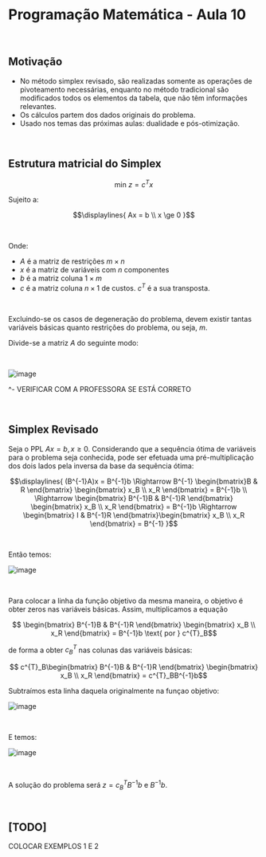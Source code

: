 # Programação Matemática - Aula 10

<br>

## Motivação

- No método simplex revisado, são realizadas somente as operações de pivoteamento necessárias, enquanto no método tradicional são modificados todos os elementos da tabela, que não têm informações relevantes.
- Os cálculos partem dos dados originais do problema.
- Usado nos temas das próximas aulas: dualidade e pós-otimização.




<br>

## Estrutura matricial do Simplex

```math
\text{min } z = c^{T}x
```

Sujeito a:

```math
\displaylines{
    Ax = b \\
    x \ge 0
}
```

<br>

Onde:

- $A$ é a matriz de restrições $m \times n$
- $x$ é a matriz de variáveis com $n$ componentes
- $b$ é a matriz coluna $1 \times m$
- $c$ é a matriz coluna $n \times 1$ de custos. $c^T$ é a sua transposta.

<br>

Excluindo-se os casos de degeneração do problema, devem existir tantas variáveis básicas quanto restrições do problema, ou seja, $m$.

Divide-se a matriz $A$ do seguinte modo:

<br>

![image](https://user-images.githubusercontent.com/23441506/202065705-038055ae-1160-4645-bad5-9ceed8b20dfc.png)

^- VERIFICAR COM A PROFESSORA SE ESTÁ CORRETO




<br>

## Simplex Revisado

Seja o PPL $Ax = b, x \ge 0$. Considerando que a sequência ótima de variáveis para o problema seja conhecida, pode ser efetuada uma pré-multiplicação dos dois lados pela inversa da base da sequência ótima:

```math
\displaylines{
    (B^{-1}A)x = B^{-1}b \Rightarrow B^{-1} \begin{bmatrix}B & R \end{bmatrix} \begin{bmatrix} x_B \\ x_R \end{bmatrix} = B^{-1}b \\
    \Rightarrow \begin{bmatrix} B^{-1}B & B^{-1}R \end{bmatrix} \begin{bmatrix} x_B \\ x_R \end{bmatrix} = B^{-1}b \Rightarrow \begin{bmatrix} I & B^{-1}R \end{bmatrix}\begin{bmatrix} x_B \\ x_R \end{bmatrix} = B^{-1}
}
```

<br>

Então temos:

![image](https://user-images.githubusercontent.com/23441506/202822675-8d5e5f44-5650-443c-91fd-62d0179d4a77.png)

<br>

Para colocar a linha da função objetivo da mesma maneira, o objetivo é obter zeros nas variáveis básicas. Assim, multiplicamos a equação

```math
    \begin{bmatrix} B^{-1}B & B^{-1}R \end{bmatrix} \begin{bmatrix} x_B \\ x_R \end{bmatrix} = B^{-1}b \text{ por } c^{T}_B
```

de forma a obter $c^T_B$ nas colunas das variáveis básicas:

```math
    c^{T}_B\begin{bmatrix} B^{-1}B & B^{-1}R \end{bmatrix} \begin{bmatrix} x_B \\ x_R \end{bmatrix} = c^{T}_BB^{-1}b
```

Subtraímos esta linha daquela originalmente na funçao objetivo:

![image](https://user-images.githubusercontent.com/23441506/202828405-d98e5690-d1b5-4cca-b450-dcc56056cea4.png)

<br>

E temos:

![image](https://user-images.githubusercontent.com/23441506/202828417-202cba16-4c8f-4130-b64d-32c29eb39a39.png)

<br>

A solução do problema será $z = c^{T}_B B^{-1} b$ e $B^{-1}b$.



<br>

## [TODO]

COLOCAR EXEMPLOS 1 E 2
